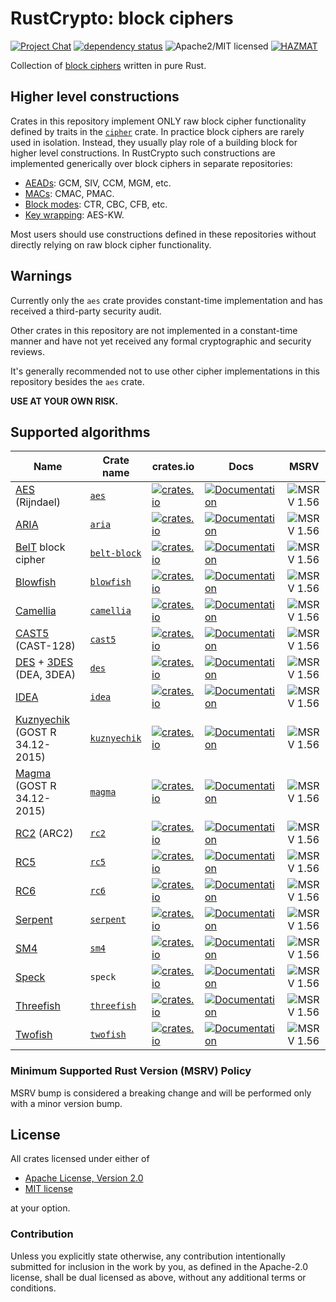 # RustCrypto: block ciphers

[![Project Chat][chat-image]][chat-link]
[![dependency status][deps-image]][deps-link]
![Apache2/MIT licensed][license-image]
[![HAZMAT][hazmat-image]][hazmat-link]

Collection of [block ciphers] written in pure Rust.

## Higher level constructions

Crates in this repository implement ONLY raw block cipher functionality defined by traits in the [`cipher`] crate.
In practice block ciphers are rarely used in isolation.
Instead, they usually play role of a building block for higher level constructions.
In RustCrypto such constructions are implemented generically over block ciphers in separate repositories:
- [AEADs](https://github.com/RustCrypto/AEADs): GCM, SIV, CCM, MGM, etc.
- [MACs](https://github.com/RustCrypto/MACs): CMAC, PMAC.
- [Block modes](https://github.com/RustCrypto/block-modes): CTR, CBC, CFB, etc.
- [Key wrapping](https://github.com/RustCrypto/key-wraps): AES-KW. 

Most users should use constructions defined in these repositories without directly relying on raw block cipher functionality.

[`cipher`]: https://docs.rs/cipher

## Warnings

Currently only the `aes` crate provides constant-time implementation and has received a third-party security audit.

Other crates in this repository are not implemented in a constant-time manner and have not yet received any formal cryptographic and security reviews.

It's generally recommended not to use other cipher implementations in this repository besides the `aes` crate.

**USE AT YOUR OWN RISK.**

## Supported algorithms

| Name                             | Crate name     | crates.io                                                                                           | Docs                                                                                 | MSRV                    |
|----------------------------------|----------------|-----------------------------------------------------------------------------------------------------|--------------------------------------------------------------------------------------|-------------------------|
| [AES] (Rijndael)                 | [`aes`]        | [![crates.io](https://img.shields.io/crates/v/aes.svg)](https://crates.io/crates/aes)               | [![Documentation](https://docs.rs/aes/badge.svg)](https://docs.rs/aes)               | ![MSRV 1.56][msrv-1.56] |
| [ARIA]                           | [`aria`]       | [![crates.io](https://img.shields.io/crates/v/aria.svg)](https://crates.io/crates/aria)             | [![Documentation](https://docs.rs/aria/badge.svg)](https://docs.rs/aria)             | ![MSRV 1.56][msrv-1.56] |
| [BelT] block cipher              | [`belt-block`] | [![crates.io](https://img.shields.io/crates/v/belt-block.svg)](https://crates.io/crates/belt-block) | [![Documentation](https://docs.rs/belt-block/badge.svg)](https://docs.rs/belt-block) | ![MSRV 1.56][msrv-1.56] |
| [Blowfish]                       | [`blowfish`]   | [![crates.io](https://img.shields.io/crates/v/blowfish.svg)](https://crates.io/crates/blowfish)     | [![Documentation](https://docs.rs/blowfish/badge.svg)](https://docs.rs/blowfish)     | ![MSRV 1.56][msrv-1.56] |
| [Camellia]                       | [`camellia`]   | [![crates.io](https://img.shields.io/crates/v/camellia.svg)](https://crates.io/crates/camellia)     | [![Documentation](https://docs.rs/camellia/badge.svg)](https://docs.rs/camellia)     | ![MSRV 1.56][msrv-1.56] |
| [CAST5] (CAST-128)               | [`cast5`]      | [![crates.io](https://img.shields.io/crates/v/cast5.svg)](https://crates.io/crates/cast5)           | [![Documentation](https://docs.rs/cast5/badge.svg)](https://docs.rs/cast5)           | ![MSRV 1.56][msrv-1.56] |
| [DES] + [3DES] (DEA, 3DEA)       | [`des`]        | [![crates.io](https://img.shields.io/crates/v/des.svg)](https://crates.io/crates/des)               | [![Documentation](https://docs.rs/des/badge.svg)](https://docs.rs/des)               | ![MSRV 1.56][msrv-1.56] |
| [IDEA]                           | [`idea`]       | [![crates.io](https://img.shields.io/crates/v/idea.svg)](https://crates.io/crates/idea)             | [![Documentation](https://docs.rs/idea/badge.svg)](https://docs.rs/idea)             | ![MSRV 1.56][msrv-1.56] |
| [Kuznyechik] (GOST R 34.12-2015) | [`kuznyechik`] | [![crates.io](https://img.shields.io/crates/v/kuznyechik.svg)](https://crates.io/crates/kuznyechik) | [![Documentation](https://docs.rs/kuznyechik/badge.svg)](https://docs.rs/kuznyechik) | ![MSRV 1.56][msrv-1.56] |
| [Magma] (GOST R 34.12-2015)      | [`magma`]      | [![crates.io](https://img.shields.io/crates/v/magma.svg)](https://crates.io/crates/magma)           | [![Documentation](https://docs.rs/magma/badge.svg)](https://docs.rs/magma)           | ![MSRV 1.56][msrv-1.56] |
| [RC2] (ARC2)                     | [`rc2`]        | [![crates.io](https://img.shields.io/crates/v/rc2.svg)](https://crates.io/crates/rc2)               | [![Documentation](https://docs.rs/rc2/badge.svg)](https://docs.rs/rc2)               | ![MSRV 1.56][msrv-1.56] |
| [RC5]                            | [`rc5`]        | [![crates.io](https://img.shields.io/crates/v/rc5.svg)](https://crates.io/crates/rc5)               | [![Documentation](https://docs.rs/rc5/badge.svg)](https://docs.rs/rc5)               | ![MSRV 1.56][msrv-1.56] |
| [RC6]                            | [`rc6`]        | [![crates.io](https://img.shields.io/crates/v/rc6.svg)](https://crates.io/crates/rc6)               | [![Documentation](https://docs.rs/rc6/badge.svg)](https://docs.rs/rc6)               | ![MSRV 1.56][msrv-1.56] |
| [Serpent]                        | [`serpent`]    | [![crates.io](https://img.shields.io/crates/v/serpent.svg)](https://crates.io/crates/serpent)       | [![Documentation](https://docs.rs/serpent/badge.svg)](https://docs.rs/serpent)       | ![MSRV 1.56][msrv-1.56] |
| [SM4]                            | [`sm4`]        | [![crates.io](https://img.shields.io/crates/v/sm4.svg)](https://crates.io/crates/sm4)               | [![Documentation](https://docs.rs/sm4/badge.svg)](https://docs.rs/sm4)               | ![MSRV 1.56][msrv-1.56] |
| [Speck]                          | `speck`        | [![crates.io](https://img.shields.io/crates/v/speck.svg)](https://crates.io/crates/speck)           | [![Documentation](https://docs.rs/speck/badge.svg)](https://docs.rs/speck)           | ![MSRV 1.56][msrv-1.56] |
| [Threefish]                      | [`threefish`]  | [![crates.io](https://img.shields.io/crates/v/threefish.svg)](https://crates.io/crates/threefish)   | [![Documentation](https://docs.rs/threefish/badge.svg)](https://docs.rs/threefish)   | ![MSRV 1.56][msrv-1.56] |
| [Twofish]                        | [`twofish`]    | [![crates.io](https://img.shields.io/crates/v/twofish.svg)](https://crates.io/crates/twofish)       | [![Documentation](https://docs.rs/twofish/badge.svg)](https://docs.rs/twofish)       | ![MSRV 1.56][msrv-1.56] |

### Minimum Supported Rust Version (MSRV) Policy

MSRV bump is considered a breaking change and will be performed only with a minor version bump.

## License

All crates licensed under either of

 * [Apache License, Version 2.0](http://www.apache.org/licenses/LICENSE-2.0)
 * [MIT license](http://opensource.org/licenses/MIT)

at your option.

### Contribution

Unless you explicitly state otherwise, any contribution intentionally submitted
for inclusion in the work by you, as defined in the Apache-2.0 license, shall be
dual licensed as above, without any additional terms or conditions.

[//]: # (badges)

[chat-image]: https://img.shields.io/badge/zulip-join_chat-blue.svg
[chat-link]: https://rustcrypto.zulipchat.com/#narrow/stream/260039-block-ciphers
[deps-image]: https://deps.rs/repo/github/RustCrypto/block-ciphers/status.svg
[deps-link]: https://deps.rs/repo/github/RustCrypto/block-ciphers
[license-image]: https://img.shields.io/badge/license-Apache2.0/MIT-blue.svg
[hazmat-image]: https://img.shields.io/badge/crypto-hazmat%E2%9A%A0-red.svg
[hazmat-link]: https://github.com/RustCrypto/meta/blob/master/HAZMAT.md
[msrv-1.56]: https://img.shields.io/badge/rustc-1.56.0+-blue.svg

[//]: # (crates)

[`aes`]: ./aes
[`aria`]: ./aria
[`belt-block`]: ./belt-block
[`blowfish`]: ./blowfish
[`camellia`]: ./camellia
[`cast5`]: ./cast5
[`des`]: ./des
[`idea`]: ./idea
[`kuznyechik`]: ./kuznyechik
[`magma`]: ./magma
[`rc2`]: ./rc2
[`rc5`]: ./rc5
[`rc6`]: ./rc6
[`serpent`]: ./serpent
[`sm4`]: ./sm4
[`threefish`]: ./threefish
[`twofish`]: ./twofish

[//]: # (links)

[block ciphers]: https://en.wikipedia.org/wiki/Block_cipher

[//]: # (algorithms)

[AES]: https://en.wikipedia.org/wiki/Advanced_Encryption_Standard
[ARIA]: https://en.wikipedia.org/wiki/ARIA_(cipher)
[BelT]: https://ru.wikipedia.org/wiki/BelT
[Blowfish]: https://en.wikipedia.org/wiki/Blowfish_(cipher)
[Camellia]: https://en.wikipedia.org/wiki/Camellia_(cipher)
[CAST5]: https://en.wikipedia.org/wiki/CAST-128
[DES]: https://en.wikipedia.org/wiki/Data_Encryption_Standard
[3DES]: https://en.wikipedia.org/wiki/Triple_DES
[IDEA]: https://simple.wikipedia.org/wiki/International_Data_Encryption_Algorithm
[Kuznyechik]: https://en.wikipedia.org/wiki/Kuznyechik
[Magma]: https://en.wikipedia.org/wiki/GOST_(block_cipher)
[RC2]: https://en.wikipedia.org/wiki/RC2
[RC5]: https://en.wikipedia.org/wiki/RC5
[RC6]: https://en.wikipedia.org/wiki/RC6
[Serpent]: https://en.wikipedia.org/wiki/Serpent_(cipher)
[SM4]: https://en.wikipedia.org/wiki/SM4_(cipher)
[Speck]: https://en.wikipedia.org/wiki/Speck_(cipher)
[Threefish]: https://en.wikipedia.org/wiki/Threefish
[Twofish]: https://en.wikipedia.org/wiki/Twofish
